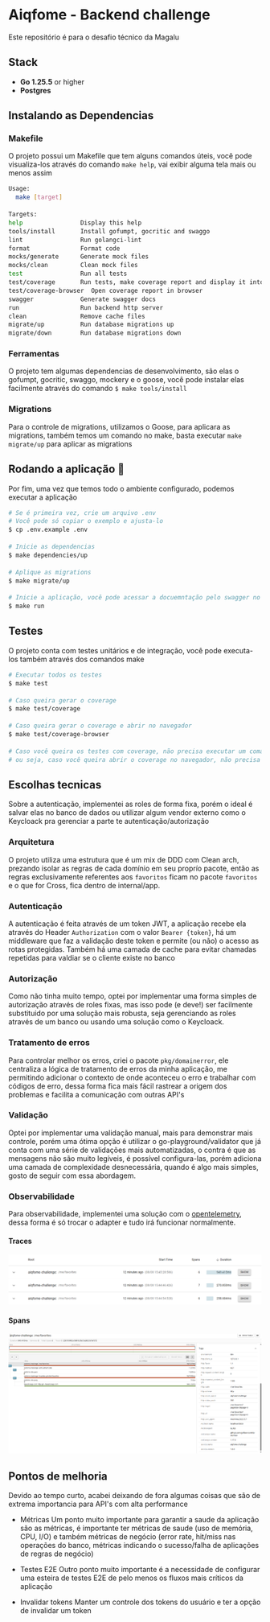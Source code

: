 # Aiqfome - Backend challenge

Este repositório é para o desafio técnico da Magalu

## Stack

- **Go 1.25.5** or higher
- **Postgres**

## Instalando as Dependencias

### Makefile

O projeto possui um Makefile que tem alguns comandos úteis, você pode visualiza-los através do comando `make help`, vai exibir alguma tela mais ou menos assim

```bash
Usage:
  make [target]

Targets:
help                Display this help
tools/install       Install gofumpt, gocritic and swaggo
lint                Run golangci-lint
format              Format code
mocks/generate      Generate mock files
mocks/clean         Clean mock files
test                Run all tests
test/coverage       Run tests, make coverage report and display it into browser
test/coverage-browser  Open coverage report in browser
swagger             Generate swagger docs
run                 Run backend http server
clean               Remove cache files
migrate/up          Run database migrations up
migrate/down        Run database migrations down
```

### Ferramentas

O projeto tem algumas dependencias de desenvolvimento, são elas o gofumpt, gocritic, swaggo, mockery e o goose, você pode instalar elas facilmente através do comando `$ make tools/install`

### Migrations

Para o controle de migrations, utilizamos o Goose, para aplicara as migrations, também temos um comando no make, basta executar `make migrate/up` para aplicar as migrations

## Rodando a aplicação 🎲

Por fim, uma vez que temos todo o ambiente configurado, podemos executar a aplicação

```bash
# Se é primeira vez, crie um arquivo .env
# Você pode só copiar o exemplo e ajusta-lo
$ cp .env.example .env

# Inicie as dependencias
$ make dependencies/up

# Aplique as migrations
$ make migrate/up

# Inicie a aplicação, você pode acessar a docuemntação pelo swagger no endpoint http://localhost:${PORT}/docs/index.html
$ make run
```

## Testes

O projeto conta com testes unitários e de integração, você pode executa-los também através dos comandos make

```bash
# Executar todos os testes
$ make test

# Caso queira gerar o coverage
$ make test/coverage

# Caso queira gerar o coverage e abrir no navegador
$ make test/coverage-browser

# Caso você queira os testes com coverage, não precisa executar um comando por vez, basta executar a opção que você deseja e ele já faz tudo
# ou seja, caso você queira abrir o coverage no navegador, não precisa seguir a linha de make test -> make test/coverage -> make/test-coverage-browser, pode só executar o make/test-coverage-browser
```

## Escolhas tecnicas

Sobre a autenticação, implementei as roles de forma fixa, porém o ideal é salvar elas no banco de dados ou utilizar algum vendor externo como o Keycloack pra gerenciar a parte te autenticação/autorização

### Arquitetura

O projeto utiliza uma estrutura que é um mix de DDD com Clean arch, prezando isolar as regras de cada domínio em seu proprío pacote, então as regras exclusivamente referentes aos `favoritos` ficam no pacote `favoritos` e o que for Cross, fica dentro de internal/app.

### Autenticação

A autenticação é feita através de um token JWT, a aplicação recebe ela através do Header `Authorization` com o valor `Bearer {token}`, há um middleware que faz a validação deste token e permite (ou não) o acesso as rotas protegidas.
Também há uma camada de cache para evitar chamadas repetidas para valdiar se o cliente existe no banco

### Autorização

Como não tinha muito tempo, optei por implementar uma forma simples de autorização através de roles fixas, mas isso pode (e deve!) ser facilmente substituido por uma solução mais robusta, seja gerenciando as roles através de um banco ou usando uma solução como o Keycloack.

### Tratamento de erros

Para controlar melhor os erros, criei o pacote `pkg/domainerror`, ele centraliza a lógica de tratamento de erros da minha aplicação, me permitindo adicionar o contexto de onde aconteceu o erro e trabalhar com códigos de erro, dessa forma fica mais fácil rastrear a origem dos problemas e facilita a comunicação com outras API's

### Validação

Optei por implementar uma validação manual, mais para demonstrar mais controle, porém uma ótima opção é utilizar o go-playground/validator que já conta com uma série de validações mais automatizadas, o contra é que as mensagens não são muito legíveis, é possível configura-las, porém adiciona uma camada de complexidade desnecessária, quando é algo mais simples, gosto de seguir com essa abordagem.

### Observabilidade

Para observabilidade, implementei uma solução com o [opentelemetry](https://opentelemetry.io/), dessa forma é só trocar o adapter e tudo irá funcionar normalmente.

#### Traces

![Traces](.assets/traces.png)

#### Spans

![Spans](.assets/span.png)

## Pontos de melhoria

Devido ao tempo curto, acabei deixando de fora algumas coisas que são de extrema importancia para API's com alta performance

- Métricas
Um ponto muito importante para garantir a saude da aplicação são as métricas, é importante ter métricas de saude (uso de memória, CPU, I/O) e também métricas de negócio (error rate, hit/miss nas operações do banco, métricas indicando o sucesso/falha de aplicações de regras de negócio)

- Testes E2E
Outro ponto muito importante é a necessidade de configurar uma esteira de testes E2E de pelo menos os fluxos mais críticos da aplicação

- Invalidar tokens
Manter um controle dos tokens do usuário e ter a opção de invalidar um token
